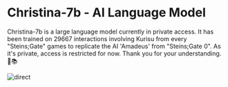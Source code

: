 # Christina-7b - AI Language Model

Christina-7b is a large language model currently in private access. It has been trained on 29667 interactions involving Kurisu from every "Steins;Gate" games to replicate the AI 'Amadeus' from "Steins;Gate 0". As it's private, access is restricted for now. Thank you for your understanding. 🤖📚

![direct](https://github.com/Loke-60000/Christina-7B/assets/104599813/1386ab7f-6bef-4ee0-b7fb-d286555b77e8)
